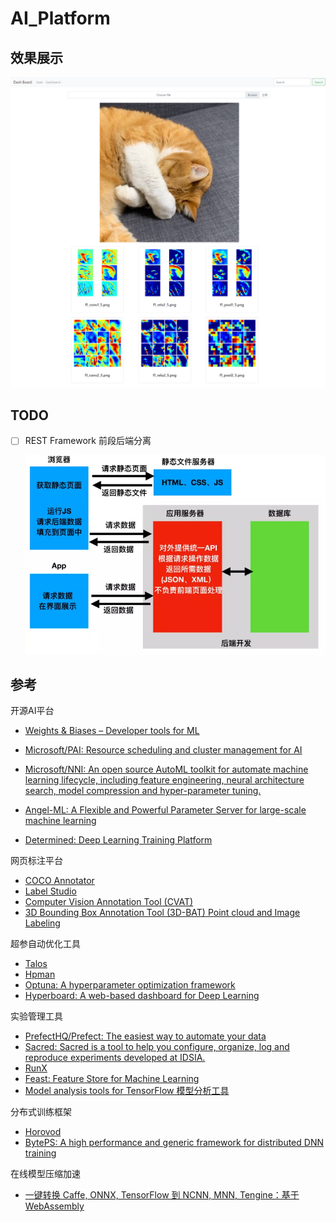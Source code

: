 # AI_Platform

## 效果展示

![New](image/New.png)



## TODO

- [ ] REST Framework 前段后端分离

  

  ![img](image/15578594-303e6009721ae5a1.png)



## 参考

开源AI平台

* [Weights & Biases – Developer tools for ML](https://www.wandb.com/)

* [Microsoft/PAI: Resource scheduling and cluster management for AI](https://github.com/Microsoft/pai)
* [Microsoft/NNI: An open source AutoML toolkit for automate machine learning lifecycle, including feature engineering, neural architecture search, model compression and hyper-parameter tuning.](https://github.com/microsoft/nni)
* [Angel-ML: A Flexible and Powerful Parameter Server for large-scale machine learning](https://github.com/Angel-ML/angel)
* [Determined: Deep Learning Training Platform](https://github.com/determined-ai/determined)

网页标注平台

* [COCO Annotator](https://github.com/jsbroks/coco-annotator)
* [Label Studio](https://github.com/heartexlabs/label-studio)
* [Computer Vision Annotation Tool (CVAT)](https://github.com/opencv/cvat)
* [3D Bounding Box Annotation Tool (3D-BAT) Point cloud and Image Labeling](https://github.com/walzimmer/3d-bat)

超参自动优化工具

* [Talos](https://github.com/autonomio/talos)
* [Hpman](https://github.com/megvii-research/hpman)
* [Optuna: A hyperparameter optimization framework](https://github.com/optuna/optuna)
* [Hyperboard: A web-based dashboard for Deep Learning](https://github.com/WarBean/hyperboard)

实验管理工具

* [PrefectHQ/Prefect: The easiest way to automate your data](https://github.com/PrefectHQ/prefect)
* [Sacred: Sacred is a tool to help you configure, organize, log and reproduce experiments developed at IDSIA.](https://github.com/IDSIA/sacred)
* [RunX](https://github.com/NVIDIA/runx)
* [Feast: Feature Store for Machine Learning](https://github.com/feast-dev/feast)
* [Model analysis tools for TensorFlow 模型分析工具](https://github.com/tensorflow/model-analysis)

分布式训练框架

* [Horovod](https://github.com/horovod/horovod)
* [BytePS: A high performance and generic framework for distributed DNN training](https://github.com/bytedance/byteps)

在线模型压缩加速

* [一键转换 Caffe, ONNX, TensorFlow 到 NCNN, MNN, Tengine：基于WebAssembly](https://convertmodel.com/)

